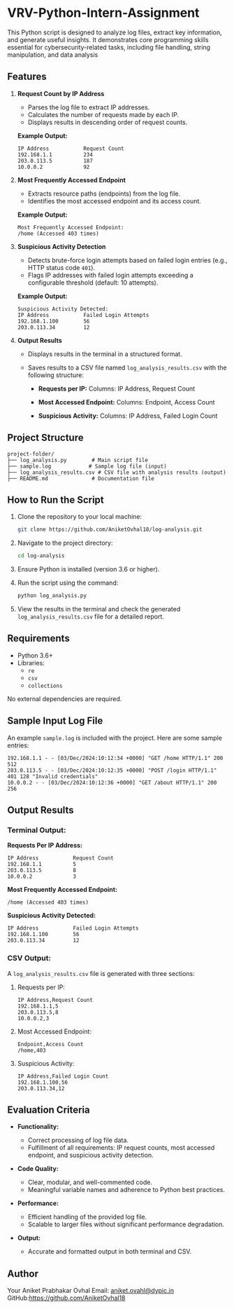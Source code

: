 # VRV-Python-Intern-Assignment
This Python script is designed to analyze log files, extract key information, and generate useful insights. It demonstrates core programming skills essential for cybersecurity-related tasks, including file handling, string manipulation, and data analysis

## Features

1. **Request Count by IP Address**
   - Parses the log file to extract IP addresses.
   - Calculates the number of requests made by each IP.
   - Displays results in descending order of request counts.

   **Example Output:**
   ```
   IP Address           Request Count
   192.168.1.1          234
   203.0.113.5          187
   10.0.0.2             92
   ```

2. **Most Frequently Accessed Endpoint**
   - Extracts resource paths (endpoints) from the log file.
   - Identifies the most accessed endpoint and its access count.

   **Example Output:**
   ```
   Most Frequently Accessed Endpoint:
   /home (Accessed 403 times)
   ```

3. **Suspicious Activity Detection**
   - Detects brute-force login attempts based on failed login entries (e.g., HTTP status code `401`).
   - Flags IP addresses with failed login attempts exceeding a configurable threshold (default: 10 attempts).

   **Example Output:**
   ```
   Suspicious Activity Detected:
   IP Address           Failed Login Attempts
   192.168.1.100        56
   203.0.113.34         12
   ```

4. **Output Results**
   - Displays results in the terminal in a structured format.
   - Saves results to a CSV file named `log_analysis_results.csv` with the following structure:

     - **Requests per IP:**
       Columns: IP Address, Request Count

     - **Most Accessed Endpoint:**
       Columns: Endpoint, Access Count

     - **Suspicious Activity:**
       Columns: IP Address, Failed Login Count

## Project Structure

```
project-folder/
├── log_analysis.py        # Main script file
├── sample.log            # Sample log file (input)
├── log_analysis_results.csv # CSV file with analysis results (output)
├── README.md              # Documentation file
```

## How to Run the Script

1. Clone the repository to your local machine:
   ```bash
   git clone https://github.com/AniketOvhal18/log-analysis.git
   ```

2. Navigate to the project directory:
   ```bash
   cd log-analysis
   ```

3. Ensure Python is installed (version 3.6 or higher).

4. Run the script using the command:
   ```bash
   python log_analysis.py
   ```

5. View the results in the terminal and check the generated `log_analysis_results.csv` file for a detailed report.

## Requirements

- Python 3.6+
- Libraries:
  - `re`
  - `csv`
  - `collections`

No external dependencies are required.

## Sample Input Log File

An example `sample.log` is included with the project. Here are some sample entries:
```
192.168.1.1 - - [03/Dec/2024:10:12:34 +0000] "GET /home HTTP/1.1" 200 512
203.0.113.5 - - [03/Dec/2024:10:12:35 +0000] "POST /login HTTP/1.1" 401 128 "Invalid credentials"
10.0.0.2 - - [03/Dec/2024:10:12:36 +0000] "GET /about HTTP/1.1" 200 256
```

## Output Results

### Terminal Output:

**Requests Per IP Address:**
```
IP Address           Request Count
192.168.1.1          5
203.0.113.5          8
10.0.0.2             3
```

**Most Frequently Accessed Endpoint:**
```
/home (Accessed 403 times)
```

**Suspicious Activity Detected:**
```
IP Address           Failed Login Attempts
192.168.1.100        56
203.0.113.34         12
```

### CSV Output:

A `log_analysis_results.csv` file is generated with three sections:

1. Requests per IP:
   ```csv
   IP Address,Request Count
   192.168.1.1,5
   203.0.113.5,8
   10.0.0.2,3
   ```

2. Most Accessed Endpoint:
   ```csv
   Endpoint,Access Count
   /home,403
   ```

3. Suspicious Activity:
   ```csv
   IP Address,Failed Login Count
   192.168.1.100,56
   203.0.113.34,12
   ```

## Evaluation Criteria

- **Functionality:**
  - Correct processing of log file data.
  - Fulfillment of all requirements: IP request counts, most accessed endpoint, and suspicious activity detection.

- **Code Quality:**
  - Clear, modular, and well-commented code.
  - Meaningful variable names and adherence to Python best practices.

- **Performance:**
  - Efficient handling of the provided log file.
  - Scalable to larger files without significant performance degradation.

- **Output:**
  - Accurate and formatted output in both terminal and CSV.

## Author
Your Aniket Prabhakar Ovhal
Email: aniket.ovahl@dypic.in  
GitHub:https://github.com/AniketOvhal18

